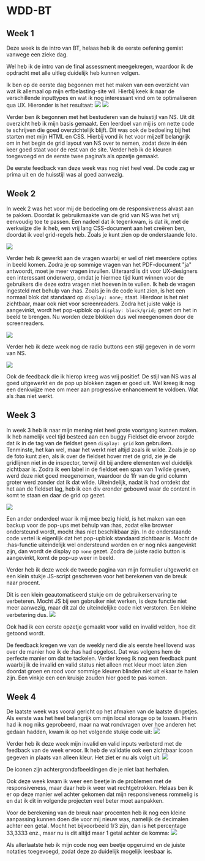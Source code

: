 # WDD-BT
 
<h2>Week 1</h2>

Deze week is de intro van BT, helaas heb ik de eerste oefening gemist vanwege een zieke dag.

Wel heb ik de intro van de final assessment meegekregen, waardoor ik de opdracht met alle uitleg duidelijk heb kunnen volgen.

Ik ben op de eerste dag begonnen met het maken van een overzicht van wat ik allemaal op mijn erfbelasting-site wil. Hierbij keek ik naar de verschillende inputtypes en wat ik nog interessant vind om te optimaliseren qua UX. Hieronder is het resultaat:
<img src="readme-img/Screenshot 2025-02-28 at 11.03.27.png">
<img src="readme-img/Screenshot 2025-02-28 at 11.03.33.png">


Verder ben ik begonnen met het bestuderen van de huisstijl van NS. Uit dit overzicht heb ik mijn basis gemaakt. Een leerdoel van mij is om nette code te schrijven die goed overzichtelijk blijft. Dit was ook de bedoeling bij het starten met mijn HTML en CSS. Hierbij vond ik het voor mijzelf belangrijk om in het begin de grid layout van NS over te nemen, zodat deze in één keer goed staat voor de rest van de site. Verder heb ik de kleuren toegevoegd en de eerste twee pagina’s als opzetje gemaakt.

De eerste feedback van deze week was nog niet heel veel. De code zag er prima uit en de huisstijl was al goed aanwezig.


<h2>Week 2</h2>

In week 2 was het voor mij de bedoeling om de responsiveness alvast aan te pakken. Doordat ik gebruikmaakte van de grid van NS was het vrij eenvoudig toe te passen. Een nadeel dat ik tegenkwam, is dat ik, met de werkwijze die ik heb, een vrij lang CSS-document aan het creëren ben, doordat ik veel grid-regels heb. Zoals je kunt zien op de onderstaande foto.

<img src="readme-img/grid.png">

Verder heb ik gewerkt aan de vragen waarbij er wel of niet meerdere opties in beeld komen. Zodra je op sommige vragen van het PDF-document "ja" antwoordt, moet je meer vragen invullen. Uiteraard is dit voor UX-designers een interessant onderwerp, omdat je hiermee tijd kunt winnen voor de gebruikers die deze extra vragen niet hoeven in te vullen. Ik heb de vragen ingesteld met behulp van :has. Zoals je in de code kunt zien, is het een normaal blok dat standaard op `display: none;` staat. Hierdoor is het niet zichtbaar, maar ook niet voor screenreaders. Zodra het juiste vakje is aangevinkt, wordt het pop-upblok op `display: block/grid;` gezet om het in beeld te brengen. Nu worden deze blokken dus wel meegenomen door de screenreaders.

<img src="readme-img/has-oud.png">

Verder heb ik deze week nog de radio buttons een stijl gegeven in de vorm van NS.

<img src="readme-img/pop-up-met-buttons.png">

Ook de feedback die ik hierop kreeg was vrij positief. De stijl van NS was al goed uitgewerkt en de pop up blokken zagen er goed uit. Wel kreeg ik nog een denkwijze mee om meer aan progressive enhancement te voldoen. Wat als :has niet werkt.

<h2>Week 3</h2>

In week 3 heb ik naar mijn mening niet heel grote voortgang kunnen maken. Ik heb namelijk veel tijd besteed aan een buggy Fieldset die ervoor zorgde dat ik in de tag van de fieldset geen `display: grid` kon gebruiken. Tenminste, het kan wel, maar het werkt niet altijd zoals ik wilde. Zoals je op de foto kunt zien, als ik over de fieldset hover met de grid, zie je de gridlijnen niet in de inspector, terwijl dit bij andere elementen wel duidelijk zichtbaar is. Zodra ik een label in de fieldset een span van 1 wilde geven, werd deze niet goed meegenomen, waardoor de 1fr van de grid column groter werd zonder dat ik dat wilde. Uiteindelijk, nadat ik had ontdekt dat het aan de fieldset lag, heb ik een div eronder gebouwd waar de content in komt te staan en daar de grid op gezet.

<img src="readme-img/grid-fout.png">

Een ander onderdeel waar ik mij mee bezig hield, is het maken van een backup voor de pop-ups met behulp van :has, zodat elke browser ondersteund wordt, mocht :has niet beschikbaar zijn. In de onderstaande code vertel ik eigenlijk dat het pop-upblok standaard zichtbaar is. Mocht de :has-functie uiteindelijk wel ondersteund worden en er nog niks aangevinkt zijn, dan wordt de display op `none` gezet. Zodra de juiste radio button is aangevinkt, komt de pop-up weer in beeld.

Verder heb ik deze week de tweede pagina van mijn formulier uitgewerkt en een klein stukje JS-script geschreven voor het berekenen van de breuk naar procent.

Dit is een klein geautomatiseerd stukje om de gebruikerservaring te verbeteren. Mocht JS bij een gebruiker niet werken, is deze functie niet meer aanwezig, maar dit zal de uiteindelijke code niet verstoren. Een kleine verbetering dus.
<img src="readme-img/has-goed.png">

Ook had ik een eerste opzetje gemaakt voor valid en invalid velden, hoe dit getoond wordt.

De feedback kregen we van de weekly nerd die als eerste heel lovend was over de manier hoe ik de :has had opgelost. Dat was volgens hem de perfecte manier om dat te tackelen. Verder kreeg ik nog een feedback punt waarbij ik de invalid en valid status niet alleen met kleur moet laten zien doordat groen en rood voor sommige kleuren blinden niet uit elkaar te halen zijn. Een vinkje een een kruisje zouden hier goed te pas komen.

<h2>Week 4</h2>

De laatste week was vooral gericht op het afmaken van de laatste dingetjes. Als eerste was het heel belangrijk om mijn local storage op te lossen. Hierin had ik nog niks geprobeerd, maar na wat rondvragen over hoe anderen het gedaan hadden, kwam ik op het volgende stukje code uit:
<img src="readme-img/local-storage.png">

Verder heb ik deze week mijn invalid en valid inputs verbeterd met de feedback van de week ervoor. Ik heb de validatie ook een zichtbaar icoon gegeven in plaats van alleen kleur. Het ziet er nu als volgt uit:
<img src="readme-img/valid-invalid.png">

De iconen zijn achtergrondafbeeldingen die je niet laat herhalen.

Ook deze week kwam ik weer een beetje in de problemen met de responsiveness, maar daar heb ik weer wat rechtgetrokken. Helaas ben ik er op deze manier wel achter gekomen dat mijn responsiveness rommelig is en dat ik dit in volgende projecten veel beter moet aanpakken.

Voor de berekening van de breuk naar procenten heb ik nog een kleine aanpassing kunnen doen die voor mij nieuw was, namelijk de decimalen achter een getal. Mocht het bijvoorbeeld 1/3 zijn, dan is het percentage 33,3333 enz., maar nu is dit altijd maar 1 getal achter de komma:
<img src="readme-img/breuk.png">

Als allerlaatste heb ik mijn code nog een beetje opgeruimd en de juiste notaties toegevoegd, zodat deze zo duidelijk mogelijk leesbaar is.